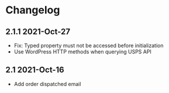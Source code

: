 # Changelog

## 2.1.1 2021-Oct-27

* Fix: Typed property must not be accessed before initialization
* Use WordPress HTTP methods when querying USPS API

## 2.1 2021-Oct-16

* Add order dispatched email

